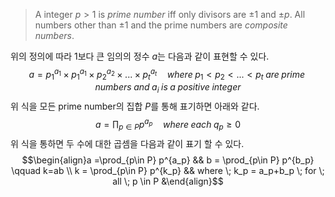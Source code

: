 >A integer $p>1$ is *prime number* iff only divisors are $\pm1$ and $\pm p$. All numbers other than $\pm1$ and the prime numbers are *composite numbers*.

위의 정의에 따라 1보다 큰  임의의 정수 $a$는 다음과 같이 표현할 수 있다. $$a=p_1^{a_1}\times p_1^{a_1}\times p_2^{a_2}\times...\times p_t^{a_t} \quad where \; p_1 < p_2 < ... <p_t \; are \; prime \; numbers\; and \; a_i \; is \; a \; positive \; integer$$위 식을 모든 prime number의 집합 $P$를 통해 표기하면 아래와 같다.$$a= \prod_{p\in P} p^{a_p} \quad where \; each \; q_p \geq 0$$위 식을 통하면 두 수에 대한 곱셈을 다음과 같이 표기 할 수 있다. $$\begin{align}a =\prod_{p\in P} p^{a_p} && b = \prod_{p\in P} p^{b_p} \qquad k=ab \\ k = \prod_{p\in P} p^{k_p} && where \; k_p = a_p+b_p  \; for \; all \; p \in P &\end{align}$$
